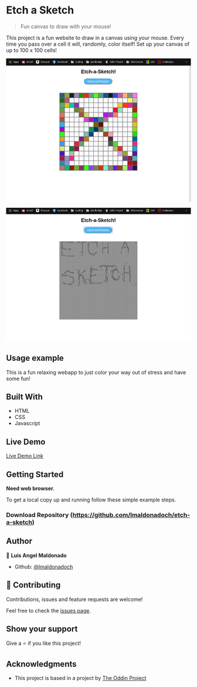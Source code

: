 # Etch a Sketch

> Fun canvas to draw with your mouse!

This project is a fun website to draw in a canvas using your mouse. Every time you pass over a cell it will, randomly, color itself! Set up your canvas of up to 100 x 100 cells!

![screenshot](images/screenshot.png)

![screenshot](images/screenshot1.png)

## Usage example

This is a fun relaxing webapp to just color your way out of stress and have some fun!

## Built With

- HTML
- CSS
- Javascript

## Live Demo

[Live Demo Link](https://rawcdn.githack.com/lmaldonadoch/etch-a-sketch/0a4ea2a878962f780bec829049f179c54578512b/index.html)

## Getting Started

**Need web browser.**

To get a local copy up and running follow these simple example steps.

### Download Repository (https://github.com/lmaldonadoch/etch-a-sketch)

## Author

👤 **Luis Angel Maldonado**

- Github: [@lmaldonadoch](https://github.com/lmaldonadoch)

## 🤝 Contributing

Contributions, issues and feature requests are welcome!

Feel free to check the [issues page](https://github.com/lmaldonadoch/pomodoro-clock/issues).

## Show your support

Give a ⭐️ if you like this project!

## Acknowledgments

- This project is based in a project by [The Oddin Project](https://www.theodinproject.com)
